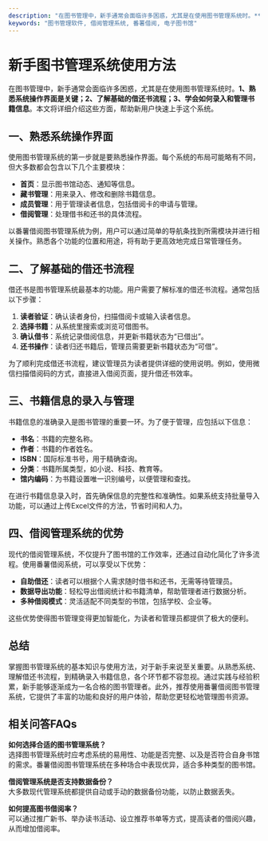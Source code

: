 ```yaml
---
description: "在图书管理中，新手通常会面临许多困惑，尤其是在使用图书管理系统时。**1、熟悉系统操作界面是关键；2、了解基础的借还书流程；3、学会如何录入和管理书籍信息**。本文将详细介绍这些方面，帮助新用户快速上手这个系统。"
keywords: "图书管理软件, 借阅管理系统, 番薯借阅, 电子图书馆"
---
```

# 新手图书管理系统使用方法

在图书管理中，新手通常会面临许多困惑，尤其是在使用图书管理系统时。**1、熟悉系统操作界面是关键；2、了解基础的借还书流程；3、学会如何录入和管理书籍信息**。本文将详细介绍这些方面，帮助新用户快速上手这个系统。

## 一、熟悉系统操作界面

使用图书管理系统的第一步就是要熟悉操作界面。每个系统的布局可能略有不同，但大多数都会包含以下几个主要模块：

- **首页**：显示图书馆动态、通知等信息。
- **藏书管理**：用来录入、修改和删除书籍信息。
- **成员管理**：用于管理读者信息，包括借阅卡的申请与管理。
- **借阅管理**：处理借书和还书的具体流程。

以番薯借阅图书管理系统为例，用户可以通过简单的导航条找到所需模块并进行相关操作。熟悉各个功能的位置和用途，将有助于更高效地完成日常管理任务。

## 二、了解基础的借还书流程

借还书是图书管理系统最基本的功能。用户需要了解标准的借还书流程。通常包括以下步骤：

1. **读者验证**：确认读者身份，扫描借阅卡或输入读者信息。
2. **选择书籍**：从系统里搜索或浏览可借图书。
3. **确认借书**：系统记录借阅信息，并更新书籍状态为“已借出”。
4. **还书操作**：读者归还书籍后，管理员需要更新书籍状态为“可借”。

为了顺利完成借还书流程，建议管理员为读者提供详细的使用说明。例如，使用微信扫描借阅码的方式，直接进入借阅页面，提升借还书效率。

## 三、书籍信息的录入与管理

书籍信息的准确录入是图书管理的重要一环。为了便于管理，应包括以下信息：

- **书名**：书籍的完整名称。
- **作者**：书籍的作者姓名。
- **ISBN**：国际标准书号，用于精确查询。
- **分类**：书籍所属类型，如小说、科技、教育等。
- **馆内编码**：为书籍设置唯一识别编号，以便管理和查找。

在进行书籍信息录入时，首先确保信息的完整性和准确性。如果系统支持批量导入功能，可以通过上传Excel文件的方法，节省时间和人力。

## 四、借阅管理系统的优势

现代的借阅管理系统，不仅提升了图书馆的工作效率，还通过自动化简化了许多流程。使用番薯借阅系统，可以享受以下优势：

- **自助借还**：读者可以根据个人需求随时借书和还书，无需等待管理员。
- **数据导出功能**：轻松导出借阅统计和书籍清单，帮助管理者进行数据分析。
- **多种借阅模式**：灵活适配不同类型的书馆，包括学校、企业等。

这些优势使得图书管理变得更加智能化，为读者和管理员都提供了极大的便利。

## 总结

掌握图书管理系统的基本知识与使用方法，对于新手来说至关重要。从熟悉系统、理解借还书流程，到精确录入书籍信息，各个环节都不容忽视。通过实践与经验积累，新手能够逐渐成为一名合格的图书管理者。此外，推荐使用番薯借阅图书管理系统，它提供了丰富的功能和良好的用户体验，帮助您更轻松地管理图书资源。

## 相关问答FAQs

**如何选择合适的图书管理系统？**  
选择图书管理系统时应考虑系统的易用性、功能是否完整、以及是否符合自身书馆的需求。番薯借阅图书管理系统在多种场合中表现优异，适合多种类型的图书馆。

**借阅管理系统是否支持数据备份？**  
大多数现代管理系统都提供自动或手动的数据备份功能，以防止数据丢失。

**如何提高图书借阅率？**  
可以通过推广新书、举办读书活动、设立推荐书单等方式，提高读者的借阅兴趣，从而增加借阅率。
